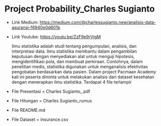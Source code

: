 # Project Probability_Charles Sugianto
- Link Medium: https://medium.com/@charlessugianto.new/analisis-data-asuransi-f6940e0d601b
- Link Youtube: https://youtu.be/ZzF9e9rVjgM

  Ilmu statistika adalah studi tentang pengumpulan, analisis, dan interpretasi data. Ilmu statistika membantu dalam pengambilan keputusan dengan menyediakan alat untuk menguji hipotesis, mengidentifikasi pola, dan membuat perkiraan. Contohnya, dalam penelitian medis, statistika digunakan untuk menganalisis efektivitas pengobatan berdasarkan data pasien. Dalam project Pacmaan Academy kali ini peserta diminta untuk melakukan analisis dari dataset kesehatan dengan menerapkan ilmu statistika.
Terdapat 4 file terlampir
- File Presentasi = Charles Sugianto_.pdf
- File Hitungan = Charles Sugianto_rumus
- File README.md
- File Dataset = insurance.csv
